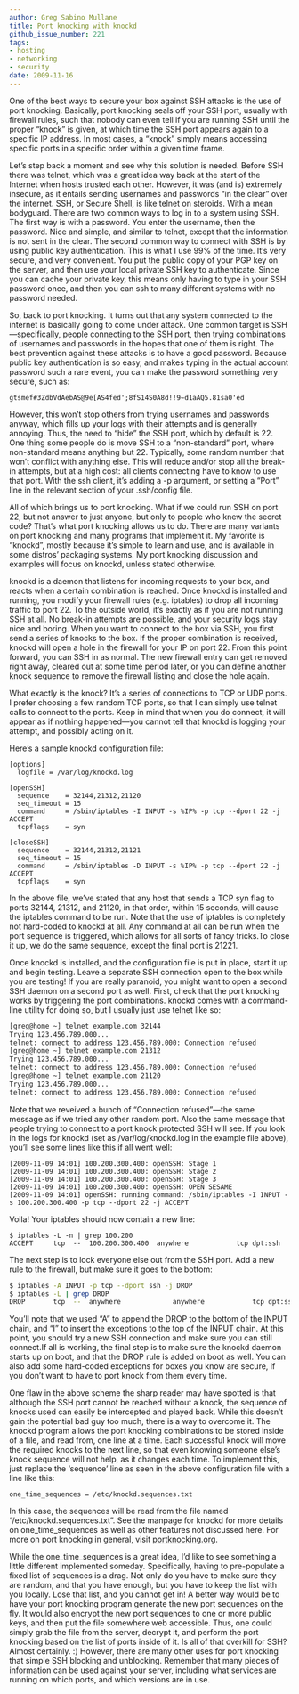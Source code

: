 ```yaml
---
author: Greg Sabino Mullane
title: Port knocking with knockd
github_issue_number: 221
tags:
- hosting
- networking
- security
date: 2009-11-16
---
```


One of the best ways to secure your box against SSH attacks is the use of port knocking. Basically, port knocking seals off your SSH port, usually with firewall rules, such that nobody can even tell if you are running SSH until the proper “knock” is given, at which time the SSH port appears again to a specific IP address. In most cases, a “knock” simply means accessing specific ports in a specific order within a given time frame.

Let’s step back a moment and see why this solution is needed. Before SSH there was telnet, which was a great idea way back at the start of the Internet when hosts trusted each other. However, it was (and is) extremely insecure, as it entails sending usernames and passwords “in the clear” over the internet. SSH, or Secure Shell, is like telnet on steroids. With a mean bodyguard. There are two common ways to log in to a system using SSH. The first way is with a password. You enter the username, then the password. Nice and simple, and similar to telnet, except that the information is not sent in the clear. The second common way to connect with SSH is by using public key authentication. This is what I use 99% of the time. It’s very secure, and very convenient. You put the public copy of your PGP key on the server, and then use your local private SSH key to authenticate. Since you can cache your private key, this means only having to type in your SSH password once, and then you can ssh to many different systems with no password needed.

So, back to port knocking. It turns out that any system connected to the internet is basically going to come under attack. One common target is SSH—​specifically, people connecting to the SSH port, then trying combinations of usernames and passwords in the hopes that one of them is right. The best prevention against these attacks is to have a good password. Because public key authentication is so easy, and makes typing in the actual account password such a rare event, you can make the password something very secure, such as:

```plain
gtsmef#3ZdbVdAebAS@9e[AS4fed';8fS14S0A8d!!9~d1aAQ5.81sa0'ed
```

However, this won’t stop others from trying usernames and passwords anyway, which fills up your logs with their attempts and is generally annoying. Thus, the need to “hide” the SSH port, which by default is 22. One thing some people do is move SSH to a “non-standard” port, where non-standard means anything but 22. Typically, some random number that won’t conflict with anything else. This will reduce and/or stop all the break-in attempts, but at a high cost: all clients connecting have to know to use that port. With the ssh client, it’s adding a -p argument, or setting a “Port” line in the relevant section of your .ssh/config file.

All of which brings us to port knocking. What if we could run SSH on port 22, but not answer to just anyone, but only to people who knew the secret code? That’s what port knocking allows us to do. There are many variants on port knocking and many programs that implement it. My favorite is “knockd”, mostly because it’s simple to learn and use, and is available in some distros’ packaging systems. My port knocking discussion and examples will focus on knockd, unless stated otherwise.

knockd is a daemon that listens for incoming requests to your box, and reacts when a certain combination is reached. Once knockd is installed and running, you modify your firewall rules (e.g. iptables) to drop all incoming traffic to port 22. To the outside world, it’s exactly as if you are not running SSH at all. No break-in attempts are possible, and your security logs stay nice and boring. When you want to connect to the box via SSH, you first send a series of knocks to the box. If the proper combination is received, knockd will open a hole in the firewall for your IP on port 22. From this point forward, you can SSH in as normal. The new firewall entry can get removed right away, cleared out at some time period later, or you can define another knock sequence to remove the firewall listing and close the hole again.

What exactly is the knock? It’s a series of connections to TCP or UDP ports. I prefer choosing a few random TCP ports, so that I can simply use telnet calls to connect to the ports. Keep in mind that when you do connect, it will appear as if nothing happened—​you cannot tell that knockd is logging your attempt, and possibly acting on it.

Here’s a sample knockd configuration file:

```plain
[options]
  logfile = /var/log/knockd.log

[openSSH]
  sequence    = 32144,21312,21120
  seq_timeout = 15
  command     = /sbin/iptables -I INPUT -s %IP% -p tcp --dport 22 -j ACCEPT
  tcpflags    = syn

[closeSSH]
  sequence    = 32144,21312,21121
  seq_timeout = 15
  command     = /sbin/iptables -D INPUT -s %IP% -p tcp --dport 22 -j ACCEPT
  tcpflags    = syn
```

In the above file, we’ve stated that any host that sends a TCP syn flag to ports 32144, 21312, and 21120, in that order, within 15 seconds, will cause the iptables command to be run. Note that the use of iptables is completely not hard-coded to knockd at all. Any command at all can be run when the port sequence is triggered, which allows for all sorts of fancy tricks.To close it up, we do the same sequence, except the final port is 21221.

Once knockd is installed, and the configuration file is put in place, start it up and begin testing. Leave a separate SSH connection open to the box while you are testing! If you are really paranoid, you might want to open a second SSH daemon on a second port as well. First, check that the port knocking works by triggering the port combinations. knockd comes with a command-line utility for doing so, but I usually just use telnet like so:

```bash
[greg@home ~] telnet example.com 32144
Trying 123.456.789.000...
telnet: connect to address 123.456.789.000: Connection refused
[greg@home ~] telnet example.com 21312
Trying 123.456.789.000...
telnet: connect to address 123.456.789.000: Connection refused
[greg@home ~] telnet example.com 21120
Trying 123.456.789.000...
telnet: connect to address 123.456.789.000: Connection refused
```

Note that we reveived a bunch of “Connection refused”—​the same message as if we tried any other random port. Also the same message that people trying to connect to a port knock protected SSH will see. If you look in the logs for knockd (set as /var/log/knockd.log in the example file above), you’ll see some lines like this if all went well:

```plain
[2009-11-09 14:01] 100.200.300.400: openSSH: Stage 1
[2009-11-09 14:01] 100.200.300.400: openSSH: Stage 2
[2009-11-09 14:01] 100.200.300.400: openSSH: Stage 3
[2009-11-09 14:01] 100.200.300.400: openSSH: OPEN SESAME
[2009-11-09 14:01] openSSH: running command: /sbin/iptables -I INPUT -s 100.200.300.400 -p tcp --dport 22 -j ACCEPT
```

Voila! Your iptables should now contain a new line:

```plain
$ iptables -L -n | grep 100.200
ACCEPT     tcp  --  100.200.300.400  anywhere            tcp dpt:ssh
```

The next step is to lock everyone else out from the SSH port. Add a new rule to the firewall, but make sure it goes to the bottom:

```bash
$ iptables -A INPUT -p tcp --dport ssh -j DROP
$ iptables -L | grep DROP
DROP       tcp  --  anywhere             anywhere            tcp dpt:ssh
```

You’ll note that we used “A” to append the DROP to the bottom of the INPUT chain, and “I” to insert the exceptions to the top of the INPUT chain. At this point, you should try a new SSH connection and make sure you can still connect.If all is working, the final step is to make sure the knockd daemon starts up on boot, and that the DROP rule is added on boot as well. You can also add some hard-coded exceptions for boxes you know are secure, if you don’t want to have to port knock from them every time.

One flaw in the above scheme the sharp reader may have spotted is that although the SSH port cannot be reached without a knock, the sequence of knocks used can easily be intercepted and played back. While this doesn’t gain the potential bad guy too much, there is a way to overcome it. The knockd program allows the port knocking combinations to be stored inside of a file, and read from, one line at a time. Each successful knock will move the required knocks to the next line, so that even knowing someone else’s knock sequence will not help, as it changes each time. To implement this, just replace the ‘sequence’ line as seen in the above configuration file with a line like this:

```plain
one_time_sequences = /etc/knockd.sequences.txt
```

In this case, the sequences will be read from the file named “/etc/knockd.sequences.txt”. See the manpage for knockd for more details on one_time_sequences as well as other features not discussed here. For more on port knocking in general, visit [portknocking.org](http://www.portknocking.org/).

While the one_time_sequences is a great idea, I’d like to see something a little different implemented someday. Specifically, having to pre-populate a fixed list of sequences is a drag. Not only do you have to make sure they are random, and that you have enough, but you have to keep the list with you locally. Lose that list, and you cannot get in! A better way would be to have your port knocking program generate the new port sequences on the fly. It would also encrypt the new port sequences to one or more public keys, and then put the file somewhere web accessible. Thus, one could simply grab the file from the server, decrypt it, and perform the port knocking based on the list of ports inside of it. Is all of that overkill for SSH? Almost certainly. :) However, there are many other uses for port knocking that simple SSH blocking and unblocking. Remember that many pieces of information can be used against your server, including what services are running on which ports, and which versions are in use.
